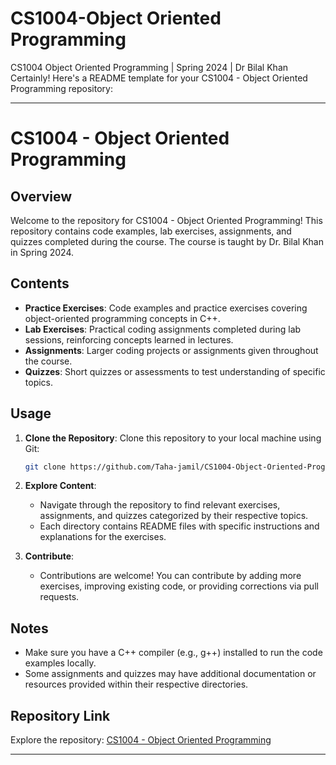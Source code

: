 # CS1004-Object Oriented Programming 
 CS1004 Object Oriented Programming | Spring 2024 | Dr Bilal Khan
Certainly! Here's a README template for your CS1004 - Object Oriented Programming repository:

---

# CS1004 - Object Oriented Programming

## Overview
Welcome to the repository for CS1004 - Object Oriented Programming! This repository contains code examples, lab exercises, assignments, and quizzes completed during the course. The course is taught by Dr. Bilal Khan in Spring 2024.

## Contents
- **Practice Exercises**: Code examples and practice exercises covering object-oriented programming concepts in C++.
- **Lab Exercises**: Practical coding assignments completed during lab sessions, reinforcing concepts learned in lectures.
- **Assignments**: Larger coding projects or assignments given throughout the course.
- **Quizzes**: Short quizzes or assessments to test understanding of specific topics.

## Usage
1. **Clone the Repository**:
   Clone this repository to your local machine using Git:
   ```bash
   git clone https://github.com/Taha-jamil/CS1004-Object-Oriented-Programming.git
   ```

2. **Explore Content**:
   - Navigate through the repository to find relevant exercises, assignments, and quizzes categorized by their respective topics.
   - Each directory contains README files with specific instructions and explanations for the exercises.

3. **Contribute**:
   - Contributions are welcome! You can contribute by adding more exercises, improving existing code, or providing corrections via pull requests.

## Notes
- Make sure you have a C++ compiler (e.g., g++) installed to run the code examples locally.
- Some assignments and quizzes may have additional documentation or resources provided within their respective directories.

## Repository Link
Explore the repository: [CS1004 - Object Oriented Programming](https://github.com/Taha-jamil/CS1004-Object-Oriented-Programming)

---


